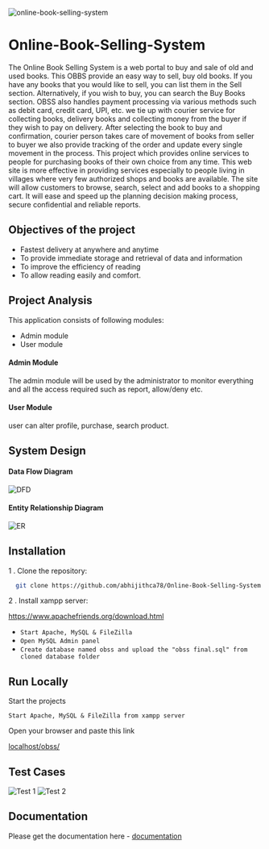 
![online-book-selling-system](https://github.com/abhijithca78/Online-Book-Selling-System/assets/83497961/e5c14bba-8636-42aa-9ff9-1cb40c487b79)

# Online-Book-Selling-System

The Online Book Selling System is a web portal to buy and sale of old and used books. This OBBS provide an easy way to sell, buy old books. If you have any books that you would like to sell, you can list them in the Sell section. Alternatively, if you wish to buy, you can search the Buy Books section. OBSS also handles payment processing via various methods such as debit card, credit card, UPI, etc. we tie up with courier service for collecting books, delivery books and collecting money from the buyer if they wish to pay on delivery. After selecting the book to buy and confirmation, courier person takes care of movement of books from seller to buyer we also provide tracking of the order and update every single movement in the process. This project which provides online services to people for purchasing books of their own choice from any time. This web site is more effective in providing services especially to people living in villages where very few authorized shops and books are available. The site will allow customers to browse, search, select and add books to a shopping cart. It will ease and speed up the planning decision making process, secure confidential and reliable reports.


## Objectives of the project

- Fastest delivery at anywhere and anytime 
- To provide immediate storage and retrieval of data and information 
- To improve the efficiency of reading 
- To allow reading easily and comfort.
## Project Analysis

This application consists of following modules:

- Admin module
- User module

#### Admin Module

The admin module will be used by the administrator to monitor everything and all the access required such as report, allow/deny etc.

#### User Module

user can alter profile, purchase, search product.

## System Design

#### Data Flow Diagram
![DFD](https://github.com/abhijithca78/Online-Book-Selling-System/assets/83497961/9428eadd-952c-4a18-aad4-4e9b8b25f594)

#### Entity Relationship Diagram
![ER](https://github.com/abhijithca78/Online-Book-Selling-System/assets/83497961/7372e84e-8a29-4de6-a2e4-81e6ff6d2e92)

## Installation

1 . Clone the repository:

```bash
  git clone https://github.com/abhijithca78/Online-Book-Selling-System.git
```

2 . Install xampp server:

  <a href="https://www.apachefriends.org/download.html">https://www.apachefriends.org/download.html</a>

- `Start Apache, MySQL & FileZilla`
- `Open MySQL Admin panel`
- `Create database named obss and upload the "obss final.sql" from cloned database folder`

## Run Locally

Start the projects

`Start Apache, MySQL & FileZilla from xampp server`

Open your browser and paste this link

  <a href="/localhost/obss/" target="_blank">localhost/obss/</a>


## Test Cases

![Test 1](https://github.com/abhijithca78/Online-Book-Selling-System/assets/83497961/7080111c-25bc-43b0-9d57-f37faa8a0c1b)
![Test 2](https://github.com/abhijithca78/Online-Book-Selling-System/assets/83497961/ce70e657-65ab-4ebb-8b2c-5fec7573f951)



## Documentation

Please get the documentation here -
[documentation](https://github.com/user-attachments/files/18151793/documentation.pdf)

